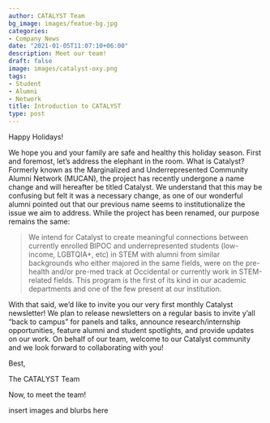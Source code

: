 ```yaml
---
author: CATALYST Team
bg_image: images/featue-bg.jpg
categories:
- Company News
date: "2021-01-05T11:07:10+06:00"
description: Meet our team!
draft: false
image: images/catalyst-oxy.png
tags:
- Student
- Alumni
- Network
title: Introduction to CATALYST
type: post
---
```



Happy Holidays!


We hope you and your family are safe and healthy this holiday season. First and foremost, let’s address the elephant in the room. What is Catalyst? Formerly known as the Marginalized and Underrepresented Community Alumni Network (MUCAN), the project has recently undergone a name change and will hereafter be titled Catalyst. We understand that this may be confusing but felt it was a necessary change, as one of our wonderful alumni pointed out that our previous name seems to institutionalize the issue we aim to address. While the project has been renamed, our purpose remains the same:
 </p>

> We intend for Catalyst to create meaningful connections between currently enrolled BIPOC and underrepresented students (low-income, LGBTQIA+, etc) in STEM with alumni from similar backgrounds who either majored in the same fields, were on the pre-health and/or pre-med track at Occidental or currently work in STEM-related fields. This program is the first of its kind in our academic departments and one of the few present at our institution. 

With that said, we’d like to invite you our very first monthly Catalyst newsletter! We plan to release newsletters on a regular basis to invite y’all “back to campus” for panels and talks, announce research/internship opportunities, feature alumni and student spotlights, and provide updates on our work. On behalf of our team, welcome to our Catalyst community and we look forward to collaborating with you!


Best,
</p>
The CATALYST Team
</p>

Now, to meet the team!

insert images and blurbs here


</p>